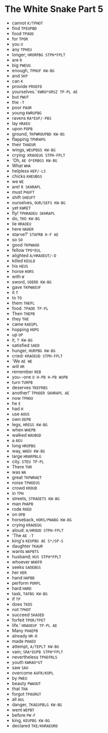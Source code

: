# The White Snake Part 5

* cannot `K/TPHOT`
* find `TPEUPBD`
* food `TPAOD`
* for `TPOR`
* you `U`
* any `TPHEU`
* longer; `HRORPBG STPH*FPLT`
* are `R`
* big `PWEUG`
* enough, `TPHUF KW-BG`
* and `SKP`
* can `K`
* provide `PROEFD`
* yourselves.' `KWRO*URSZ TP-PL AE`
* but `PWUT`
* the `-T`
* poor `PAOR`
* young `KWRUPBG`
* ravens `RA*EUF/-PBS`
* lay `HRAEU`
* upon `POPB`
* ground, `TKPWROUPBD KW-BG`
* flapping `TPHRAPG`
* their `THAEUR`
* wings, `WEUPBGS KW-BG`
* crying: `KRAOEUG STPH-FPLT`
* 'Oh, `AE O*ERBGS KW-BG`
* What `WHA`
* helpless `HEP/-LS`
* chicks `KHEUBGS`
* we `WE`
* are! `R SKHRAPL`
* must `PHUFT`
* shift `SHEUFT`
* ourselves, `OUR/SEFS KW-BG`
* yet `KWRET`
* fly! `TPHRAOEU SKHRAPL`
* do, `TKO KW-BG`
* lie `HRAOEU`
* here `HAOER`
* starve?' `STAFRB H-F AE`
* so `SO`
* good `TKPWAOD`
* fellow `TPO*EUL`
* alighted `A/HRAOEUT/-D`
* killed `KEULD`
* his `HEUS`
* horse `HORS`
* with `W`
* sword, `SOERD KW-BG`
* gave `TKPWAEUF`
* it `T`
* to `TO`
* them `THEPL`
* food. `TPAOD TP-PL`
* Then `THEPB`
* they `THE`
* came `KAEUPL`
* hopping `HOPG`
* up `UP`
* it, `T KW-BG`
* satisfied `SAED`
* hunger, `HURPBG KW-BG`
* cried: `KRAOEUD STPH-FPLT`
* 'We `AE WE`
* will `HR`
* remember `REB`
* you--one `U H-PB H-PB WUPB`
* turn `TURPB`
* deserves `TKEFRBS`
* another!' `TPHOER SKHRAPL AE`
* now `TPHOU`
* he `E`
* had `H`
* use `AOUS`
* own `OEPB`
* legs, `HREGS KW-BG`
* when `WHEPB`
* walked `WAUBGD`
* a `AEU`
* long `HROPBG`
* way, `WAEU KW-BG`
* large `HRARPBLG`
* city. `STEU TP-PL`
* There `THR`
* was `WA`
* great `TKPWRAET`
* noise `TPHOEUS`
* crowd `KROUD`
* in `TPH`
* streets, `STRAOETS KW-BG`
* man `PHAPB`
* rode `ROED`
* on `OPB`
* horseback, `HORS/PWABG KW-BG`
* crying `KRAOEUG`
* aloud: `A/HROUD STPH-FPLT`
* 'The `AE -T`
* king's `KEUPBG AE S*/SP-S`
* daughter `TKAUR`
* wants `WAPBTS`
* husband; `HUS STPH*FPLT`
* whoever `WHOFR`
* seeks `SAOEBGS`
* her `HER`
* hand `HAPBD`
* perform `PORPL`
* hard `HARD`
* task, `TAFBG KW-BG`
* if `TP`
* does `TKOS`
* not `TPHOT`
* succeed `SKAOED`
* forfeit `TPOR/TPET`
* life.' `HRAOEUF TP-PL AE`
* Many `PHAEPB`
* already `HR-R`
* made `PHAED`
* attempt, `A/TEPLT KW-BG`
* vain; `SRA*EUPB STPH*FPLT`
* nevertheless `TPHEFRLS`
* youth `KWRAO*UT`
* saw `SAU`
* overcome `AUFR/KOPL`
* by `PWEU`
* beauty `PWAOUT`
* that `THA`
* forgot `TPAURGT`
* all `AUL`
* danger, `TKAEUPBLG KW-BG`
* went `WEPBT`
* before `PW-F`
* king, `KEUPBG KW-BG`
* declared `TKE/KHRAEURD`
